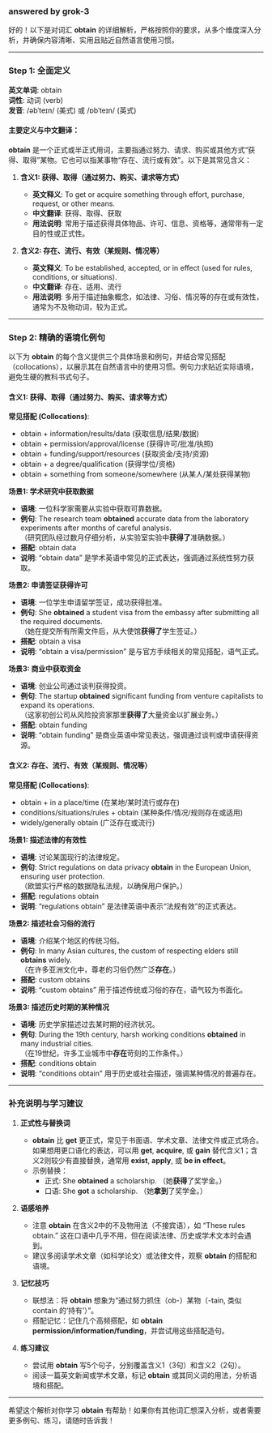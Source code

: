 ### answered by grok-3
好的！以下是对词汇 **obtain** 的详细解析，严格按照你的要求，从多个维度深入分析，并确保内容清晰、实用且贴近自然语言使用习惯。

---

### Step 1: 全面定义

**英文单词**: obtain  
**词性**: 动词 (verb)  
**发音**: /əbˈteɪn/ (美式) 或 /ɒbˈteɪn/ (英式)

#### 主要定义与中文翻译：
**obtain** 是一个正式或半正式用词，主要指通过努力、请求、购买或其他方式“获得、取得”某物。它也可以指某事物“存在、流行或有效”。以下是其常见含义：

1. **含义1: 获得、取得（通过努力、购买、请求等方式）**  
   - **英文释义**: To get or acquire something through effort, purchase, request, or other means.  
   - **中文翻译**: 获得、取得、获取  
   - **用法说明**: 常用于描述获得具体物品、许可、信息、资格等，通常带有一定目的性或正式性。

2. **含义2: 存在、流行、有效（某规则、情况等）**  
   - **英文释义**: To be established, accepted, or in effect (used for rules, conditions, or situations).  
   - **中文翻译**: 存在、适用、流行  
   - **用法说明**: 多用于描述抽象概念，如法律、习俗、情况等的存在或有效性，通常为不及物动词，较为正式。

---

### Step 2: 精确的语境化例句

以下为 **obtain** 的每个含义提供三个具体场景和例句，并结合常见搭配（collocations），以展示其在自然语言中的使用习惯。例句力求贴近实际语境，避免生硬的教科书式句子。

#### 含义1: 获得、取得（通过努力、购买、请求等方式）

**常见搭配 (Collocations)**:  
- obtain + information/results/data (获取信息/结果/数据)  
- obtain + permission/approval/license (获得许可/批准/执照)  
- obtain + funding/support/resources (获取资金/支持/资源)  
- obtain + a degree/qualification (获得学位/资格)  
- obtain + something from someone/somewhere (从某人/某处获得某物)  

**场景1: 学术研究中获取数据**  
- **语境**: 一位科学家需要从实验中获取可靠数据。  
- **例句**: The research team **obtained** accurate data from the laboratory experiments after months of careful analysis.  
  （研究团队经过数月仔细分析，从实验室实验中**获得了**准确数据。）  
- **搭配**: obtain data  
- **说明**: “obtain data” 是学术英语中常见的正式表达，强调通过系统性努力获取。

**场景2: 申请签证获得许可**  
- **语境**: 一位学生申请留学签证，成功获得批准。  
- **例句**: She **obtained** a student visa from the embassy after submitting all the required documents.  
  （她在提交所有所需文件后，从大使馆**获得了**学生签证。）  
- **搭配**: obtain a visa  
- **说明**: “obtain a visa/permission” 是与官方手续相关的常见搭配，语气正式。

**场景3: 商业中获取资金**  
- **语境**: 创业公司通过谈判获得投资。  
- **例句**: The startup **obtained** significant funding from venture capitalists to expand its operations.  
  （这家初创公司从风险投资家那里**获得了**大量资金以扩展业务。）  
- **搭配**: obtain funding  
- **说明**: “obtain funding” 是商业英语中常见表达，强调通过谈判或申请获得资源。

#### 含义2: 存在、流行、有效（某规则、情况等）

**常见搭配 (Collocations)**:  
- obtain + in a place/time (在某地/某时流行或存在)  
- conditions/situations/rules + obtain (某种条件/情况/规则存在或适用)  
- widely/generally obtain (广泛存在或流行)  

**场景1: 描述法律的有效性**  
- **语境**: 讨论某国现行的法律规定。  
- **例句**: Strict regulations on data privacy **obtain** in the European Union, ensuring user protection.  
  （欧盟实行严格的数据隐私法规，以确保用户保护。）  
- **搭配**: regulations obtain  
- **说明**: “regulations obtain” 是法律英语中表示“法规有效”的正式表达。

**场景2: 描述社会习俗的流行**  
- **语境**: 介绍某个地区的传统习俗。  
- **例句**: In many Asian cultures, the custom of respecting elders still **obtains** widely.  
  （在许多亚洲文化中，尊老的习俗仍然广泛**存在**。）  
- **搭配**: custom obtains  
- **说明**: “custom obtains” 用于描述传统或习俗的存在，语气较为书面化。

**场景3: 描述历史时期的某种情况**  
- **语境**: 历史学家描述过去某时期的经济状况。  
- **例句**: During the 19th century, harsh working conditions **obtained** in many industrial cities.  
  （在19世纪，许多工业城市中**存在**苛刻的工作条件。）  
- **搭配**: conditions obtain  
- **说明**: “conditions obtain” 用于历史或社会描述，强调某种情况的普遍存在。

---

### 补充说明与学习建议

1. **正式性与替换词**  
   - **obtain** 比 **get** 更正式，常见于书面语、学术文章、法律文件或正式场合。如果想用更口语化的表达，可以用 **get**, **acquire**, 或 **gain** 替代含义1；含义2则较少有直接替换，通常用 **exist**, **apply**, 或 **be in effect**。  
   - 示例替换：  
     - 正式: She **obtained** a scholarship. （她**获得**了奖学金。）  
     - 口语: She **got** a scholarship. （她**拿到**了奖学金。）

2. **语感培养**  
   - 注意 **obtain** 在含义2中的不及物用法（不接宾语），如 “These rules obtain.” 这在口语中几乎不用，但在阅读法律、历史或学术文本时会遇到。  
   - 建议多阅读学术文章（如科学论文）或法律文件，观察 **obtain** 的搭配和语境。

3. **记忆技巧**  
   - 联想法：将 **obtain** 想象为“通过努力抓住（ob-）某物（-tain, 类似 contain 的‘持有’）”。  
   - 搭配记忆：记住几个高频搭配，如 **obtain permission/information/funding**，并尝试用这些搭配造句。

4. **练习建议**  
   - 尝试用 **obtain** 写5个句子，分别覆盖含义1（3句）和含义2（2句）。  
   - 阅读一篇英文新闻或学术文章，标记 **obtain** 或其同义词的用法，分析语境和搭配。

---

希望这个解析对你学习 **obtain** 有帮助！如果你有其他词汇想深入分析，或者需要更多例句、练习，请随时告诉我！